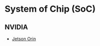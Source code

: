 # System of Chip (SoC)

## NVIDIA

- [Jetson Orin](https://www.nvidia.cn/autonomous-machines/embedded-systems/jetson-orin/)